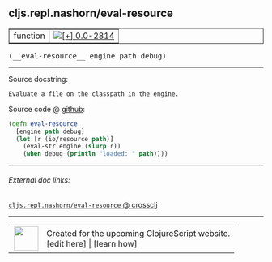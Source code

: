 ## cljs.repl.nashorn/eval-resource



 <table border="1">
<tr>
<td>function</td>
<td><a href="https://github.com/cljsinfo/cljs-api-docs/tree/0.0-2814"><img valign="middle" alt="[+] 0.0-2814" title="Added in 0.0-2814" src="https://img.shields.io/badge/+-0.0--2814-lightgrey.svg"></a> </td>
</tr>
</table>


 <samp>
(__eval-resource__ engine path debug)<br>
</samp>

---





Source docstring:

```
Evaluate a file on the classpath in the engine.
```


Source code @ [github](https://github.com/clojure/clojurescript/blob/r3211/src/clj/cljs/repl/nashorn.clj#L60-L65):

```clj
(defn eval-resource 
  [engine path debug]
  (let [r (io/resource path)]
    (eval-str engine (slurp r))
    (when debug (println "loaded: " path))))
```

<!--
Repo - tag - source tree - lines:

 <pre>
clojurescript @ r3211
└── src
    └── clj
        └── cljs
            └── repl
                └── <ins>[nashorn.clj:60-65](https://github.com/clojure/clojurescript/blob/r3211/src/clj/cljs/repl/nashorn.clj#L60-L65)</ins>
</pre>

-->

---



###### External doc links:

[`cljs.repl.nashorn/eval-resource` @ crossclj](http://crossclj.info/fun/cljs.repl.nashorn/eval-resource.html)<br>

---

 <table>
<tr><td>
<img valign="middle" align="right" width="48px" src="http://i.imgur.com/Hi20huC.png">
</td><td>
Created for the upcoming ClojureScript website.<br>
[edit here] | [learn how]
</td></tr></table>

[edit here]:https://github.com/cljsinfo/cljs-api-docs/blob/master/cljsdoc/cljs.repl.nashorn/eval-resource.cljsdoc
[learn how]:https://github.com/cljsinfo/cljs-api-docs/wiki/cljsdoc-files

<!--

This information was too distracting to show to readers, but I'll leave it
commented here since it is helpful to:

- pretty-print the data used to generate this document
- and show how to retrieve that data



The API data for this symbol:

```clj
{:ns "cljs.repl.nashorn",
 :name "eval-resource",
 :signature ["[engine path debug]"],
 :history [["+" "0.0-2814"]],
 :type "function",
 :full-name-encode "cljs.repl.nashorn/eval-resource",
 :source {:code "(defn eval-resource \n  [engine path debug]\n  (let [r (io/resource path)]\n    (eval-str engine (slurp r))\n    (when debug (println \"loaded: \" path))))",
          :title "Source code",
          :repo "clojurescript",
          :tag "r3211",
          :filename "src/clj/cljs/repl/nashorn.clj",
          :lines [60 65]},
 :full-name "cljs.repl.nashorn/eval-resource",
 :docstring "Evaluate a file on the classpath in the engine."}

```

Retrieve the API data for this symbol:

```clj
;; from Clojure REPL
(require '[clojure.edn :as edn])
(-> (slurp "https://raw.githubusercontent.com/cljsinfo/cljs-api-docs/catalog/cljs-api.edn")
    (edn/read-string)
    (get-in [:symbols "cljs.repl.nashorn/eval-resource"]))
```

-->
